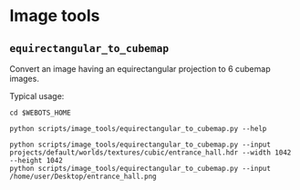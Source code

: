 # Image tools

## `equirectangular_to_cubemap`

Convert an image having an equirectangular projection to 6 cubemap images.

Typical usage:

```
cd $WEBOTS_HOME

python scripts/image_tools/equirectangular_to_cubemap.py --help

python scripts/image_tools/equirectangular_to_cubemap.py --input projects/default/worlds/textures/cubic/entrance_hall.hdr --width 1042 --height 1042
python scripts/image_tools/equirectangular_to_cubemap.py --input /home/user/Desktop/entrance_hall.png
```
